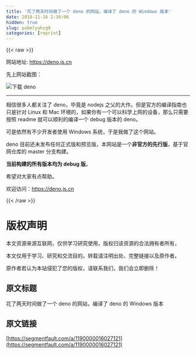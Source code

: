 ```yaml
---
title: '花了两天时间做了一个 deno 的网站，编译了 deno 的 Windows 版本' 
date: 2018-11-16 2:30:06
hidden: true
slug: pxbmlyuhcg9
categories: [reprint]
---
```


{{< raw >}}
<p>&#x7F51;&#x7AD9;&#x5730;&#x5740;: <a href="https://deno.js.cn" rel="nofollow noreferrer" target="_blank">https://deno.js.cn</a></p><p>&#x5148;&#x4E0A;&#x7F51;&#x7AD9;&#x622A;&#x56FE;&#xFF1A;</p><p><span class="img-wrap"><img data-src="/img/remote/1460000016027124?w=629&amp;h=636" src="https://static.alili.tech/img/remote/1460000016027124?w=629&amp;h=636" alt="&#x4E0B;&#x8F7D; deno" title="&#x4E0B;&#x8F7D; deno" style="cursor:pointer;display:inline"></span></p><hr><p>&#x76F8;&#x4FE1;&#x5F88;&#x591A;&#x4EBA;&#x90FD;&#x5173;&#x6CE8;&#x4E86; deno&#xFF0C;&#x6BD5;&#x7ADF;&#x662F; nodejs &#x4E4B;&#x7236;&#x7684;&#x5927;&#x4F5C;&#x3002;&#x4F46;&#x662F;&#x5B98;&#x65B9;&#x7684;&#x7F16;&#x8BD1;&#x6307;&#x5357;&#x4E5F;&#x53EA;&#x662F;&#x9488;&#x5BF9; Linux &#x548C; Mac &#x73AF;&#x5883;&#x7684;&#xFF0C;&#x5982;&#x679C;&#x4F60;&#x6709;&#x4E00;&#x4E2A;&#x53EF;&#x4EE5;&#x79D1;&#x5B66;&#x4E0A;&#x7F51;&#x7684;&#x8BBE;&#x5907;&#xFF0C;&#x90A3;&#x4E48;&#x53EA;&#x9700;&#x8981;&#x6309;&#x7167; readme &#x5C31;&#x53EF;&#x4EE5;&#x987A;&#x5229;&#x7684;&#x7F16;&#x8BD1;&#x4E00;&#x4E2A; debug &#x7248;&#x672C;&#x7684; deno&#x3002;</p><p>&#x53EF;&#x662F;&#x4F9D;&#x7136;&#x6709;&#x4E0D;&#x5C11;&#x5F00;&#x53D1;&#x8005;&#x4F7F;&#x7528; Windows &#x7CFB;&#x7EDF;&#xFF0C;&#x4E8E;&#x662F;&#x6211;&#x505A;&#x4E86;&#x8FD9;&#x4E2A;&#x7F51;&#x7AD9;&#x3002;</p><p>deno &#x76EE;&#x524D;&#x8FD8;&#x672A;&#x53D1;&#x5E03;&#x4EFB;&#x4F55;&#x6B63;&#x5F0F;&#x7248;&#x548C;&#x9884;&#x89C8;&#x7248;&#xFF0C;&#x672C;&#x7F51;&#x7AD9;&#x662F;&#x4E00;&#x4E2A;<strong>&#x975E;&#x5B98;&#x65B9;&#x7684;&#x5148;&#x884C;&#x7248;</strong>&#xFF0C;&#x57FA;&#x4E8E;&#x5B98;&#x7F51;&#x4ED3;&#x5E93;&#x7684; master &#x5206;&#x652F;&#x6784;&#x5EFA;&#x3002;</p><p><strong>&#x5F53;&#x524D;&#x6784;&#x5EFA;&#x7684;&#x6240;&#x6709;&#x7248;&#x672C;&#x5747;&#x4E3A; debug &#x7248;</strong>&#x3002;</p><p>&#x5E0C;&#x671B;&#x5BF9;&#x5927;&#x5BB6;&#x6709;&#x70B9;&#x5E2E;&#x52A9;&#x3002;</p><p>&#x6B22;&#x8FCE;&#x8BBF;&#x95EE;&#xFF1A;<a href="https://deno.js.cn" rel="nofollow noreferrer" target="_blank">https://deno.js.cn</a></p>
{{< /raw >}}

# 版权声明
本文资源来源互联网，仅供学习研究使用，版权归该资源的合法拥有者所有，

本文仅用于学习、研究和交流目的。转载请注明出处、完整链接以及原作者。 

原作者若认为本站侵犯了您的版权，请联系我们，我们会立即删除！

## 原文标题
花了两天时间做了一个 deno 的网站，编译了 deno 的 Windows 版本

## 原文链接
[https://segmentfault.com/a/1190000016027121](https://segmentfault.com/a/1190000016027121)

